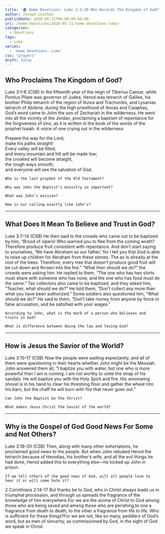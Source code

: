 ```yaml
---
title: '🏠 Home Devotions: Luke 3:1–20 Who Heralds The Kingdom of God?'
author: Joseph Louthan
publishDate: 2020-05-21T06:00:00-06:00
url: /home-devotions/2020-05-21-home-devotions-luke/
categories:
  - Devotions
tags:
  - Luke
series:
  - 'Home Devotions: Luke'
css: "prayers"
draft: false
---
```


## Who Proclaims The Kingdom of God?

Luke 3:1–6 (CSB) In the fifteenth year of the reign of Tiberius Caesar, while Pontius Pilate was governor of Judea, Herod was tetrarch of Galilee, his brother Philip tetrarch of the region of Iturea and Trachonitis, and Lysanias tetrarch of Abilene,  during the high priesthood of Annas and Caiaphas, God’s word came to John the son of Zechariah in the wilderness.  He went into all the vicinity of the Jordan, proclaiming a baptism of repentance for the forgiveness of sins,  as it is written in the book of the words of the prophet Isaiah: A voice of one crying out in the wilderness:

Prepare the way for the Lord;  
make his paths straight!  
Every valley will be filled,  
and every mountain and hill will be made low;  
the crooked will become straight,  
the rough ways smooth,  
and everyone will see the salvation of God.

```text
Who is the last prophet of the Old Testament?

Why was John the Baptist’s ministry so important?

What was John’s mission?

How is our calling exactly like John’s?
```

------

## What Does It Mean To Believe and Trust in God?

Luke 3:7–14 (CSB) He then said to the crowds who came out to be baptized by him, “Brood of vipers! Who warned you to flee from the coming wrath?  Therefore produce fruit consistent with repentance. And don’t start saying to yourselves, ‘We have Abraham as our father,’ for I tell you that God is able to raise up children for Abraham from these stones.  The ax is already at the root of the trees. Therefore, every tree that doesn’t produce good fruit will be cut down and thrown into the fire.”  “What then should we do?” the crowds were asking him.  He replied to them, “The one who has two shirts must share with someone who has none, and the one who has food must do the same.”  Tax collectors also came to be baptized, and they asked him, “Teacher, what should we do?”  He told them, “Don’t collect any more than what you have been authorized.”  Some soldiers also questioned him, “What should we do?” He said to them, “Don’t take money from anyone by force or false accusation, and be satisfied with your wages.” 

```text
According to John, what is the mark of a person who believes and trusts in God?

What is difference between doing the law and loving God?
```

------

## How is Jesus the Savior of the World?

Luke 3:15–17 (CSB) Now the people were waiting expectantly, and all of them were questioning in their hearts whether John might be the Messiah.  John answered them all, “I baptize you with water, but one who is more powerful than I am is coming. I am not worthy to untie the strap of his sandals. He will baptize you with the Holy Spirit and fire.  His winnowing shovel is in his hand to clear his threshing floor and gather the wheat into his barn, but the chaff he will burn with fire that never goes out.” 

```text
Can John the Baptist be the Christ?

What makes Jesus Christ the Savior of the world?
```

------

## Why is the Gospel of God Good News For Some and Not Others?

Luke 3:18–20 (CSB) Then, along with many other exhortations, he proclaimed good news to the people.  But when John rebuked Herod the tetrarch because of Herodias, his brother’s wife, and all the evil things he had done,  Herod added this to everything else—he locked up John in prison. 

```text
If we tell others of the good news of God, will all people love to hear it or will some hate it?
```

2 Corinthians 2:14–17 But thanks be to God, who in Christ always leads us in triumphal procession, and through us spreads the fragrance of the knowledge of him everywhere.<sup></sup>For we are the aroma of Christ to God among those who are being saved and among those who are perishing,<sup></sup>to one a fragrance from death to death, to the other a fragrance from life to life. Who is sufficient for these things?<sup></sup>For we are not, like so many, peddlers of God’s word, but as men of sincerity, as commissioned by God, in the sight of God we speak in Christ.